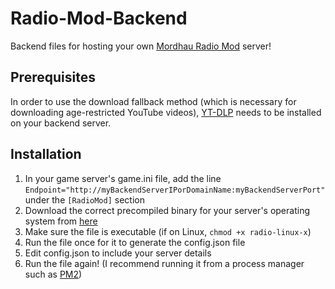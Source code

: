 # Radio-Mod-Backend
Backend files for hosting your own [Mordhau Radio Mod](https://mod.io/g/mordhau/m/radio-mod) server!

## Prerequisites

In order to use the download fallback method (which is necessary for downloading age-restricted YouTube videos), [YT-DLP](https://github.com/yt-dlp/yt-dlp) needs to be installed on your backend server.

## Installation

1. In your game server's game.ini file, add the line ```Endpoint="http://myBackendServerIPorDomainName:myBackendServerPort"``` under the ```[RadioMod]``` section
2. Download the correct precompiled binary for your server's operating system from [here](https://github.com/TheSaltySeaCow/Radio-Mod-Backend/releases/latest)
3. Make sure the file is executable (if on Linux, ```chmod +x radio-linux-x```)
4. Run the file once for it to generate the config.json file
5. Edit config.json to include your server details
6. Run the file again! (I recommend running it from a process manager such as [PM2](https://pm2.keymetrics.io/docs/usage/quick-start/))
